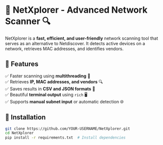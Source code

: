 # 🚀 NetXplorer - Advanced Network Scanner 🔍  

NetXplorer is a **fast, efficient, and user-friendly** network scanning tool that serves as an alternative to Netdiscover. It detects active devices on a network, retrieves MAC addresses, and identifies vendors.  

## 🌟 Features  
✅ Faster scanning using **multithreading** 🚀  
✅ Retrieves **IP, MAC addresses, and vendors** 🔍  
✅ Saves results in **CSV and JSON formats** 📂  
✅ Beautiful **terminal output** using `rich` 🖥️  
✅ Supports **manual subnet input** or automatic detection 🌐  

## 🔧 Installation  
```bash
git clone https://github.com/YOUR-USERNAME/NetXplorer.git
cd NetXplorer
pip install -r requirements.txt  # Install dependencies
